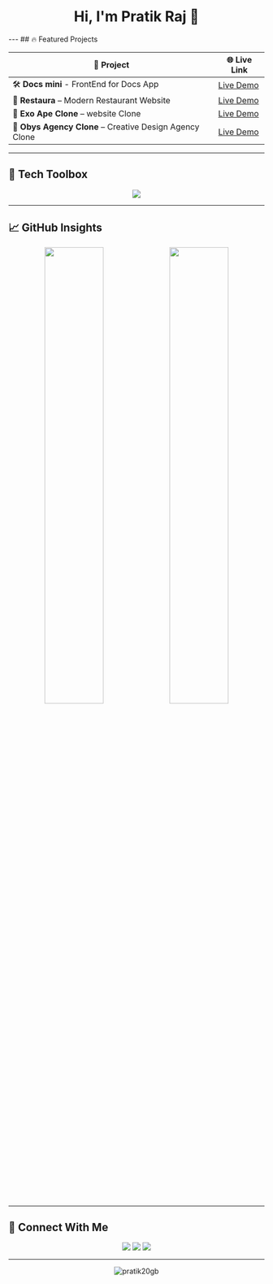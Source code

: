 <h1 align="center" style="font-weight: bold;">Hi, I'm Pratik Raj 👋</h1>
---
## 🔥 Featured Projects

| 🚀 Project | 🌐 Live Link |
|-----------|-------------|
| 🛠️ **Docs mini** - FrontEnd for Docs App | [Live Demo](https://docs-mini-front-end.vercel.app/) |
| 🍴 **Restaura** – Modern Restaurant Website | [Live Demo](https://restaura-pratik.vercel.app/) |
| 🌌 **Exo Ape Clone** –  website Clone  | [Live Demo](https://exo-ape-pratik.vercel.app/) |
| 🖤 **Obys Agency Clone** – Creative Design Agency Clone | [Live Demo](https://obys-agency-pratik.vercel.app/) |

---

## 🧰 Tech Toolbox

<p align="center">
  <img src="https://skillicons.dev/icons?i=html,css,js,react,tailwind,nodejs,express,mongodb&theme=dark" />
</p>

---

## 📈 GitHub Insights

<p align="center">
  <img width="48%" src="https://github-readme-stats.vercel.app/api?username=pratik20gb&show_icons=true&theme=radical&title_color=FF0000&icon_color=FF0000&hide_border=true" />
  <img width="48%" src="https://streak-stats.demolab.com?user=pratik20gb&theme=dark&ring=FF0000&fire=FF0000&currStreakLabel=FF0000&hide_border=true" />
</p>

---

## 🤝 Connect With Me

<p align="center">
  <a href="mailto:pratik20gb@gmail.com"><img src="https://img.shields.io/badge/Gmail-FF0000?style=for-the-badge&logo=gmail&logoColor=white" /></a>
  <a href="https://linkedin.com/in/pratik-raj-375034217"><img src="https://img.shields.io/badge/LinkedIn-FF0000?style=for-the-badge&logo=linkedin&logoColor=white" /></a>
  <a href="https://twitter.com/pratik_solderet"><img src="https://img.shields.io/badge/Twitter-FF0000?style=for-the-badge&logo=twitter&logoColor=white" /></a>
</p>

---

<p align="center">
  <img src="https://komarev.com/ghpvc/?username=pratik20gb&label=Profile%20views&color=FF0000&style=flat" alt="pratik20gb" />
</p>
